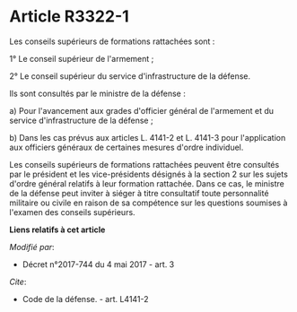 # Article R3322-1

Les conseils supérieurs de formations rattachées sont : 

1° Le conseil supérieur de l'armement ; 

2° Le conseil supérieur du service d'infrastructure de la défense. 

Ils sont consultés par le ministre de la défense : 

a) Pour l'avancement aux grades d'officier général de l'armement et du service d'infrastructure de la défense ; 

b) Dans les cas prévus aux articles L. 4141-2 et L. 4141-3 pour l'application aux officiers généraux de certaines mesures
d'ordre individuel. 

Les conseils supérieurs de formations rattachées peuvent être consultés par le président et les vice-présidents désignés à la
section 2 sur les sujets d'ordre général relatifs à leur formation rattachée. Dans ce cas, le ministre de la défense peut
inviter à siéger à titre consultatif toute personnalité militaire ou civile en raison de sa compétence sur les questions
soumises à l'examen des conseils supérieurs.

**Liens relatifs à cet article**

_Modifié par_:

  - Décret n°2017-744 du 4 mai 2017 - art. 3

_Cite_:

  - Code de la défense. - art. L4141-2
